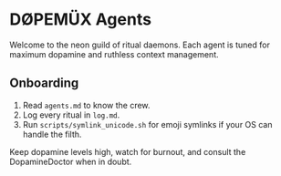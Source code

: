 # DØPEMÜX Agents

Welcome to the neon guild of ritual daemons. Each agent is tuned for maximum dopamine and ruthless context management.

## Onboarding

1. Read `agents.md` to know the crew.
2. Log every ritual in `log.md`.
3. Run `scripts/symlink_unicode.sh` for emoji symlinks if your OS can handle the filth.

Keep dopamine levels high, watch for burnout, and consult the DopamineDoctor when in doubt.
